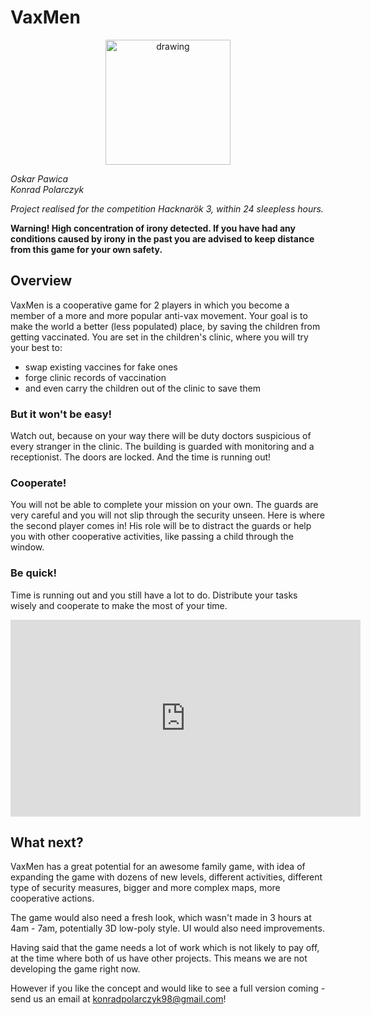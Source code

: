 # VaxMen

<p align="center">
    <img src="https://i.imgur.com/vnlGw09.png" alt="drawing" width="200"/>
</p>

_Oskar Pawica_ </br>
_Konrad Polarczyk_

_Project realised for the competition Hacknarök 3, within 24 sleepless hours._


**Warning! High concentration of irony detected. If you have had any conditions caused by irony in the past you are advised to keep distance from this game for your own safety.**

## Overview

VaxMen is a cooperative game for 2 players in which you become a member of a more and more popular anti-vax movement. Your goal is to make the world a better (less populated) place, by saving the children from getting vaccinated. You are set in the children's clinic, where you will try your best to:

* swap existing vaccines for fake ones
* forge clinic records of vaccination
* and even carry the children out of the clinic to save them

### But it won't be easy!

Watch out, because on your way there will be duty doctors suspicious of every stranger in the clinic. The building is guarded with monitoring and a receptionist. The doors are locked. And the time is running out! 

### Cooperate!

You will not be able to complete your mission on your own. The guards are very careful and you will not slip through the security unseen. Here is where the second player comes in! His role will be to distract the guards or help you with other cooperative activities, like passing a child through the window.

### Be quick!

Time is running out and you still have a lot to do. Distribute your tasks wisely and cooperate to make the most of your time.

<iframe width="560" height="315" src="https://www.youtube.com/embed/YwRNew8yLXA" frameborder="0" allow="accelerometer; autoplay; encrypted-media; gyroscope; picture-in-picture" allowfullscreen></iframe>

## What next?

VaxMen has a great potential for an awesome family game, with idea of expanding the game with dozens of new levels, different activities, different type of security measures, bigger and more complex maps, more cooperative actions.

The game would also need a fresh look, which wasn't made in 3 hours at 4am - 7am, potentially 3D low-poly style. UI would also need improvements.

Having said that the game needs a lot of work which is not likely to pay off, at the time where both of us have other projects. This means we are not developing the game right now.

However if you like the concept and would like to see a full version coming - send us an email at konradpolarczyk98@gmail.com!